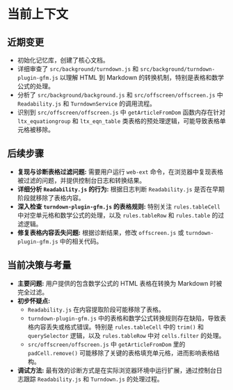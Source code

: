 # 当前上下文

## 近期变更

- 初始化记忆库，创建了核心文档。
- 详细审查了 `src/background/turndown.js` 和 `src/background/turndown-plugin-gfm.js` 以理解 HTML 到 Markdown 的转换机制，特别是表格和数学公式的处理。
- 分析了 `src/background/background.js` 和 `src/offscreen/offscreen.js` 中 `Readability.js` 和 `TurndownService` 的调用流程。
- 识别到 `src/offscreen/offscreen.js` 中 `getArticleFromDom` 函数内存在针对 `ltx_equationgroup` 和 `ltx_eqn_table` 类表格的预处理逻辑，可能导致表格单元格被移除。

## 后续步骤

- **复现与诊断表格过滤问题:** 需要用户运行 `web-ext` 命令，在浏览器中复现表格被过滤的问题，并提供控制台日志和转换结果。
- **详细分析 `Readability.js` 的行为:** 根据日志判断 `Readability.js` 是否在早期阶段就移除了表格内容。
- **深入检查 `turndown-plugin-gfm.js` 的表格规则:** 特别关注 `rules.tableCell` 中对空单元格和数学公式的处理，以及 `rules.tableRow` 和 `rules.table` 的过滤逻辑。
- **修复表格内容丢失问题:** 根据诊断结果，修改 `offscreen.js` 或 `turndown-plugin-gfm.js` 中的相关代码。

## 当前决策与考量

- **主要问题:** 用户提供的包含数学公式的 HTML 表格在转换为 Markdown 时被完全过滤。
- **初步怀疑点:**
    - `Readability.js` 在内容提取阶段可能移除了表格。
    - `turndown-plugin-gfm.js` 中的表格和数学公式转换规则存在缺陷，导致表格内容丢失或格式错误。特别是 `rules.tableCell` 中的 `trim()` 和 `querySelector` 逻辑，以及 `rules.tableRow` 中对 `cells.filter` 的处理。
    - `src/offscreen/offscreen.js` 中 `getArticleFromDom` 里的 `padCell.remove()` 可能移除了关键的表格填充单元格，进而影响表格结构。
- **调试方法:** 最有效的诊断方式是在实际浏览器环境中运行扩展，通过控制台日志跟踪 `Readability.js` 和 `Turndown.js` 的处理过程。
